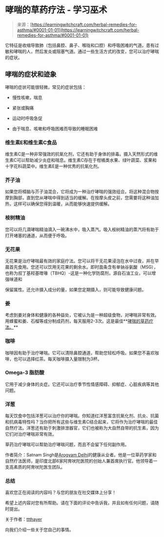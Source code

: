 <!--yml

category: 未分类

date: 2024-06-12 18:16:48

-->

# 哮喘的草药疗法 - 学习巫术

> 来源：[https://learningwitchcraft.com/herbal-remedies-for-asthma/#0001-01-01](https://learningwitchcraft.com/herbal-remedies-for-asthma/#0001-01-01)

它特征是收缩导致肺（包括鼻腔、鼻子、喉咙和口腔）和呼吸困难的气道。患有过敏和哮喘的人，然后发炎或阻塞气道。通过一些生活方式的改变，您可以治疗哮喘的症状。

## 哮喘的症状和迹象

哮喘的症状可能很轻微，常见的症状包括：

+   慢性咳嗽，喘息

+   紧张或胸痛

+   运动时呼吸急促

+   由于喘息、咳嗽和呼吸困难而导致的睡眠困难

### 维生素E和维生素C食品

维生素C是一种非常强效的抗氧化剂，它还有助于身体的排毒。摄入天然形式的维生素C可以帮助减少炎症和喘息。维生素C存在于柑橘类水果、绿叶蔬菜、浆果和十字花科蔬菜中。维生素E是一种优秀的抗氧化剂。

### 芥子油

如果您将樟脑与芥子油混合，它将成为一种治疗哮喘的强效组合。将这种混合物按摩到胸部，直到您从哮喘中得到适当的缓解。在按摩头皮之前，您需要将这种油加热，这样可以确保您得到温暖，从而能够快速提供缓解。

### 桉树精油

您可以将几滴哮喘精油滴入一碗沸水中，吸入蒸汽。吸入桉树精油的蒸汽将有助于打开堵塞的通道，从而便于呼吸。

### 无花果

无花果是治疗哮喘最有效的家庭疗法。您可以将干无花果浸泡在水中过夜，并在早晨首先食用。您还可以饮用无花果的剩余水。即时面条含有单钠谷氨酸（MSG），也称为叔丁基羟基喹喙（TBHQ）-这是一种化学防腐剂，源自石油工业，可以增强味道和

保留属性。还允许摄入成分的量，如果您定期摄入，则可能导致健康问题。

### 姜

考虑到姜对身体和健康的各种益处，它被认为是一种超级食物，对哮喘非常有效。用蜂蜜和姜、石榴等成分制成药剂，每天服用2-3次。这是最佳**[哮喘的草药疗法。](https://www.arogyamallergy.com/)**

### 咖啡

咖啡因有助于治疗哮喘。它可以清除鼻腔通道，帮助您轻松呼吸。如果您不喜欢咖啡，也可以选择红茶。每天咖啡摄入量限制为3杯。

### Omega-3 脂肪酸

它用于减少身体的炎症。它还可以治疗季节性情感障碍、抑郁症、心脏疾病等其他问题。

### 洋葱

每天饮食中包括洋葱可以治疗你的哮喘。你知道红洋葱富含抗氧化剂、抗炎、抗菌和抗病毒特性吗？当你把所有这些与维生素C结合起来，它将作为治疗哮喘的最佳自然疗法。洋葱还有助于刺激排泄器官，它们也被称为大自然自带的抗生素，因为它们对治疗哮喘非常有效。

草药治疗哮喘可以帮助治疗哮喘问题，而且不会留下任何副作用。

作者简介：Satnam Singh是[Arogyam Delhi](https://www.arogyamallergy.com/)的健康从业者。他是一位草药学家和自然疗法医师，是印度北部6家阿育吠陀医院的创始人兼首席执行官。他领导着一支高素质的阿育吠陀医生团队。

### 总结

喜欢您正在阅读的内容吗？与您的朋友在社交媒体上分享！

希望上述内容对您有所帮助。请在下面的评论中告诉我，并且如有任何问题，请随时提出。

[](https://www.etsy.com/shop/Artbyblossom)

关于作者：[ttthayer](https://learningwitchcraft.com/profile/?ttthayer/)

向我们介绍一些关于您自己的事情。
